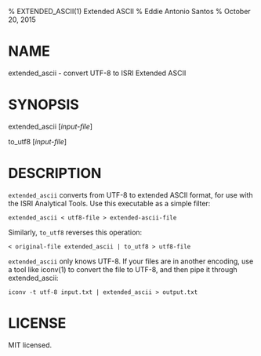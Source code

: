 % EXTENDED_ASCII(1) Extended ASCII
% Eddie Antonio Santos
% October 20, 2015

# NAME

extended_ascii - convert UTF-8 to ISRI Extended ASCII

# SYNOPSIS

extended_ascii [*input-file*]

to_utf8 [*input-file*]

# DESCRIPTION

`extended_ascii` converts from UTF-8 to extended ASCII format, for use
with the ISRI Analytical Tools. Use this executable as a simple filter:

    extended_ascii < utf8-file > extended-ascii-file

Similarly, `to_utf8` reverses this operation:

    < original-file extended_ascii | to_utf8 > utf8-file

`extended_ascii` only knows UTF-8. If your files are in another
encoding, use a tool like iconv(1) to convert the file to UTF-8, and
then pipe it through extended_ascii:

    iconv -t utf-8 input.txt | extended_ascii > output.txt

# LICENSE

MIT licensed.
